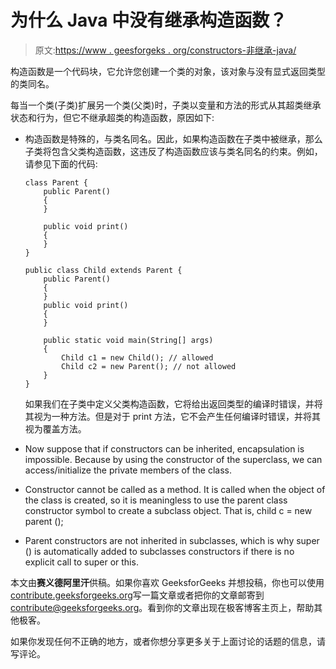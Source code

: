 # 为什么 Java 中没有继承构造函数？

> 原文:[https://www . geesforgeks . org/constructors-非继承-java/](https://www.geeksforgeeks.org/constructors-not-inherited-java/)

构造函数是一个代码块，它允许您创建一个类的对象，该对象与没有显式返回类型的类同名。

每当一个类(子类)扩展另一个类(父类)时，子类以变量和方法的形式从其超类继承状态和行为，但它不继承超类的构造函数，原因如下:

*   构造函数是特殊的，与类名同名。因此，如果构造函数在子类中被继承，那么子类将包含父类构造函数，这违反了构造函数应该与类名同名的约束。例如，请参见下面的代码:

    ```
    class Parent {
        public Parent()
        {
        }

        public void print()
        {
        }
    }

    public class Child extends Parent {
        public Parent()
        {
        }
        public void print()
        {
        }

        public static void main(String[] args)
        {
            Child c1 = new Child(); // allowed
            Child c2 = new Parent(); // not allowed
        }
    }
    ```

    如果我们在子类中定义父类构造函数，它将给出返回类型的编译时错误，并将其视为一种方法。但是对于 print 方法，它不会产生任何编译时错误，并将其视为覆盖方法。

*   Now suppose that if constructors can be inherited, encapsulation is impossible. Because by using the constructor of the superclass, we can access/initialize the private members of the class.
*   Constructor cannot be called as a method. It is called when the object of the class is created, so it is meaningless to use the parent class constructor symbol to create a subclass object. That is, child c = new parent ();
*   Parent constructors are not inherited in subclasses, which is why super () is automatically added to subclasses constructors if there is no explicit call to super or this.

本文由**赛义德阿里汗**供稿。如果你喜欢 GeeksforGeeks 并想投稿，你也可以使用[contribute.geeksforgeeks.org](http://www.contribute.geeksforgeeks.org)写一篇文章或者把你的文章邮寄到 contribute@geeksforgeeks.org。看到你的文章出现在极客博客主页上，帮助其他极客。

如果你发现任何不正确的地方，或者你想分享更多关于上面讨论的话题的信息，请写评论。